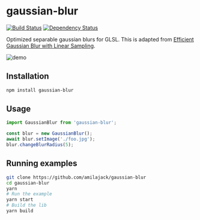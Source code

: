 gaussian-blur
=======================

[![Build Status](https://travis-ci.org/amilajack/gaussian-blur.svg?branch=master)](https://travis-ci.org/amilajack/gaussian-blur)
[![Dependency Status](https://img.shields.io/david/dev/amilajack/gaussian-blur.svg)](https://david-dm.org/amilajack/gaussian-blur)

Optimized separable gaussian blurs for GLSL. This is adapted from [Efficient Gaussian Blur with Linear Sampling](http://rastergrid.com/blog/2010/09/efficient-gaussian-blur-with-linear-sampling/).

![demo](./img/demo.gif)

## Installation
```bash
npm install gaussian-blur
```

## Usage
```js
import GaussianBlur from 'gaussian-blur';

const blur = new GaussianBlur();
await blur.setImage('./foo.jpg');
blur.changeBlurRadius(5);
```

## Running examples
```bash
git clone https://github.com/amilajack/gaussian-blur
cd gaussian-blur
yarn
# Run the example
yarn start
# Build the lib
yarn build
```
